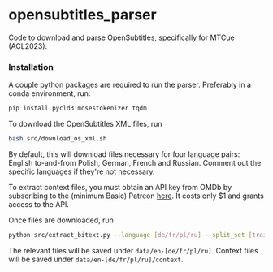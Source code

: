 # opensubtitles_parser
Code to download and parse OpenSubtitles, specifically for MTCue (ACL2023).

### Installation

A couple python packages are required to run the parser. Preferably in a conda environment, run:
```bash
pip install pycld3 mosestokenizer tqdm
```

To download the OpenSubtitles XML files, run
```bash
bash src/download_os_xml.sh
```

By default, this will download files necessary for four language pairs: English to-and-from Polish, German, French and Russian. Comment out the specific languages if they're not necessary.

To extract context files, you must obtain an API key from OMDb by subscribing to the (minimum Basic) Patreon [here](https://www.patreon.com/join/omdb). It costs only $1 and grants access to the API.

Once files are downloaded, run
```bash
python src/extract_bitext.py --language [de/fr/pl/ru] --split_set [train/dev/test] --apikey [OMDb API Key]
```

The relevant files will be saved under `data/en-[de/fr/pl/ru]`. Context files will be saved under `data/en-[de/fr/pl/ru]/context`.

